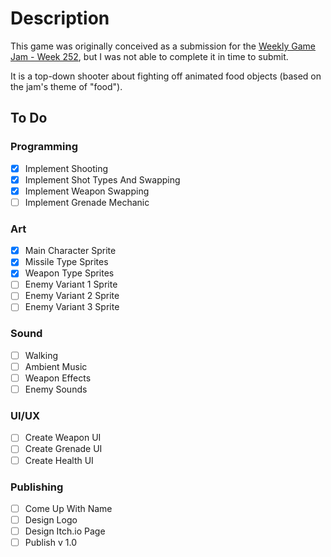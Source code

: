 # Description
This game was originally conceived as a submission for the [Weekly Game Jam - Week 252](https://itch.io/jam/weekly-game-jam-252), but I was not able to complete it in time to submit.

It is a top-down shooter about fighting off animated food objects (based on the jam's theme of "food").

## To Do

### Programming
- [x] Implement Shooting
- [x] Implement Shot Types And Swapping
- [x] Implement Weapon Swapping
- [ ] Implement Grenade Mechanic

### Art
- [x] Main Character Sprite
- [x] Missile Type Sprites
- [x] Weapon Type Sprites
- [ ] Enemy Variant 1 Sprite
- [ ] Enemy Variant 2 Sprite
- [ ] Enemy Variant 3 Sprite

### Sound
- [ ] Walking
- [ ] Ambient Music
- [ ] Weapon Effects
- [ ] Enemy Sounds

### UI/UX
- [ ] Create Weapon UI
- [ ] Create Grenade UI
- [ ] Create Health UI

### Publishing
- [ ] Come Up With Name
- [ ] Design Logo
- [ ] Design Itch.io Page
- [ ] Publish v 1.0